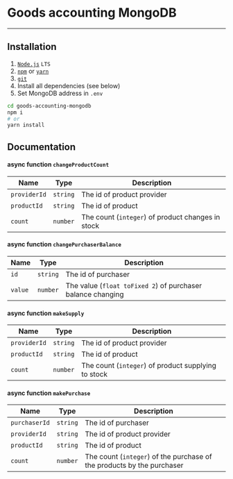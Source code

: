 # Goods accounting MongoDB
---

## Installation

1. [`Node.js`](https://nodejs.org/) `LTS`
2. [`npm`](https://docs.npmjs.com/downloading-and-installing-node-js-and-npm) or [`yarn`](https://classic.yarnpkg.com/lang/en/docs/install/#windows-stable)
3. [`git`](https://git-scm.com/)
4. Install all dependencies (see below)
5. Set MongoDB address in `.env`

```sh
cd goods-accounting-mongodb
npm i
# or
yarn install
```

## Documentation

#### async function `changeProductCount`
| Name          | Type    | Description  |
| ------------- |-------| -----|
| `providerId`  | `string`| The id of product provider |
|  `productId`  | `string`| The id of product |
| `count`       | `number`| The count (`integer`) of product changes in stock |

#### async function `changePurchaserBalance`
| Name          | Type          | Description         |
| --------------|-------------| -----              |
| `id`          | `string`      | The id of purchaser |
| `value`       | `number`      | The value (`float toFixed 2`) of purchaser balance changing |

#### async function `makeSupply`
| Name          | Type         | Description  |
| ------------- |--------| -----|
| `providerId`  | `string` | The id of product provider |
| `productId`   | `string` | The id of product |
| `count`       | `number` | The count (`integer`) of product supplying to stock |

#### async function `makePurchase`
| Name          | Type     | Description  |
| ------------- |--------| -----|
| `purchaserId` | `string` | The id of purchaser |
| `providerId`  | `string` | The id of product provider |
| `productId`   | `string` | The id of product |
| `count`       | `number` | The count (`integer`) of the purchase of the products by the purchaser |